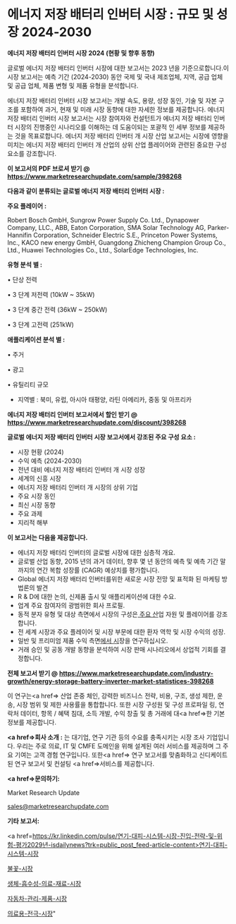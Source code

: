 # 에너지 저장 배터리 인버터 시장 : 규모 및 성장 2024-2030

<strong>에너지 저장 배터리 인버터 시장 2024 (현황 및 향후 동향)</strong>

글로벌 에너지 저장 배터리 인버터 시장에 대한 보고서는 2023 년을 기준으로합니다.이 시장 보고서는 예측 기간 (2024-2030) 동안 국제 및 국내 제조업체, 지역, 공급 업체 및 공급 업체, 제품 변형 및 제품 유형을 분석합니다.

에너지 저장 배터리 인버터 시장 보고서는 개발 속도, 용량, 성장 동인, 기술 및 자본 구조를 포함하여 과거, 현재 및 미래 시장 동향에 대한 자세한 정보를 제공합니다. 에너지 저장 배터리 인버터 시장 보고서는 시장 참여자와 컨설턴트가 에너지 저장 배터리 인버터 시장의 진행중인 시나리오를 이해하는 데 도움이되는 포괄적 인 세부 정보를 제공하는 것을 목표로합니다. 에너지 저장 배터리 인버터 개 시장 산업 보고서는 시장에 영향을 미치는 에너지 저장 배터리 인버터 개 산업의 상위 산업 플레이어와 관련된 중요한 구성 요소를 강조합니다.



<strong>이 보고서의 PDF 브로셔 받기 @ <a href=https://www.marketresearchupdate.com/sample/398268>https://www.marketresearchupdate.com/sample/398268</a></strong>



<strong>다음과 같이 분류되는 글로벌 에너지 저장 배터리 인버터 시장 :</strong>



<strong>주요 플레이어 :</strong>

Robert Bosch GmbH, Sungrow Power Supply Co. Ltd., Dynapower Company, LLC., ABB, Eaton Corporation, SMA Solar Technology AG, Parker-Hannifin Corporation, Schneider Electric S.E., Princeton Power Systems, Inc., KACO new energy GmbH, Guangdong Zhicheng Champion Group Co., Ltd., Huawei Technologies Co., Ltd., SolarEdge Technologies, Inc.



<strong>유형 분석 별 :</strong>

• 단상 전력

• 3 단계 저전력 (10kW ~ 35kW)

• 3 단계 중간 전력 (36kW ~ 250kW)

• 3 단계 고전력 (251kW)



<strong>애플리케이션 분석 별 :</strong>

• 주거

• 광고

• 유틸리티 규모

<ul>
  <li>지역별 : 북미, 유럽, 아시아 태평양, 라틴 아메리카, 중동 및 아프리카</li>
</ul>


<strong>에너지 저장 배터리 인버터 보고서에서 할인 받기 @ <a href=https://www.marketresearchupdate.com/discount/398268>https://www.marketresearchupdate.com/discount/398268</a></strong>



<strong>글로벌 에너지 저장 배터리 인버터 시장 보고서에서 강조된 주요 구성 요소 :</strong>
<ul>
  <li>시장 현황 (2024)</li>
  <li>수익 예측 (2024-2030)</li>
  <li>전년 대비 에너지 저장 배터리 인버터 개 시장 성장</li>
  <li>세계의 신흥 시장</li>
  <li>에너지 저장 배터리 인버터 개 시장의 상위 기업</li>
  <li>주요 시장 동인</li>
  <li>최신 시장 동향</li>
  <li>주요 과제</li>
  <li>지리적 해부</li>
</ul>


<strong>이 보고서는 다음을 제공합니다.</strong>
<ul>
  <li>에너지 저장 배터리 인버터의 글로벌 시장에 대한 심층적 개요.</li>
  <li>글로벌 산업 동향, 2015 년의 과거 데이터, 향후 몇 년 동안의 예측 및 예측 기간 말까지의 연간 복합 성장률 (CAGR) 예상치를 평가합니다.</li>
  <li>Global 에너지 저장 배터리 인버터를위한 새로운 시장 전망 및 표적화 된 마케팅 방법론의 발견</li>
  <li>R &amp; D에 대한 논의, 신제품 출시 및 애플리케이션에 대한 수요.</li>
  <li>업계 주요 참여자의 광범위한 회사 프로필.</li>
  <li>동적 분자 유형 및 대상 측면에서 시장의 구성은<a href=> 주요 산</a>업 자원 및 플레이어를 강조합니다.</li>
  <li>전 세계 시장과 주요 플레이어 및 시장 부문에 대한 환자 역학 및 시장 수익의 성장.</li>
  <li>일반 및 프리미엄 제품 수익 측면<a href=>에서 시</a>장을 연구하십시오.</li>
  <li>거래 승인 및 공동 개발 동향을 분석하여 시장 판매 시나리오에서 상업적 기회를 결정합니다.</li>
</ul>



<strong>전체 보고서 받기 @ <a href=https://www.marketresearchupdate.com/industry-growth/energy-storage-battery-inverter-market-statistices-398268>https://www.marketresearchupdate.com/industry-growth/energy-storage-battery-inverter-market-statistices-398268</a></strong>

이 연구는<a href=> 산업 존중</a> 체인, 강력한 비즈니스 전략, 비용, 구조, 생성 제한, 운송, 시장 범위 및 제한 사용률을 통합합니다. 또한 시장 구성원 및 구성 프로파일 링, 연락처 데이터, 항목 / 혜택 침대, 소득 개발, 수익 창출 및 총 거래에 대<a href=>한 기본 </a>정보를 제공합니다.



<strong><a href=>회사 소</a>개 :</strong>
는 대기업, 연구 기관 등의 수요를 충족시키는 시장 조사 기업입니다. 우리는 주로 의료, IT 및 CMFE 도메인을 위해 설계된 여러 서비스를 제공하며 그 주요 기여는 고객 경험 연구입니다. 또한<a href=> 연구 보</a>고서를 맞춤화하고 신디케이트 된 연구 보고서 및 컨설팅 <a href=>서비스</a>를 제공합니다.



<strong><a href=>문의하기:</a></strong>

Market Research Update

sales@marketresearchupdate.com



<strong>기타 보고서:</strong>

<a href=https://kr.linkedin.com/pulse/연기-대피-시스템-시장-진입-전략-및-위험-평가2029년-isdailynews?trk=public_post_feed-article-content>연기-대피-시스템-시장</a>

<a href=https://www.linkedin.com/pulse/불꽃-시장-규모-및-성장-2023-consumer-connection-compendium-ana/>불꽃-시장</a>

<a href=https://www.linkedin.com/pulse/생체-흡수성-의료-재료-시장-규모-및-성장-2023-consumer-connection-compendium-ana-naa3f/>생체-흡수성-의료-재료-시장</a>

<a href=https://www.linkedin.com/pulse/자동차-관리-제품-시장-규모-및-성장-2023-consumer-connection-chronicles-24--a3dhf/>자동차-관리-제품-시장</a>

<a href=https://www.linkedin.com/pulse/의료용-전극-시장-규모-및-성장-2023-survey-savvy-insights-360-analysis-jqfec/>의료용-전극-시장</a>"
